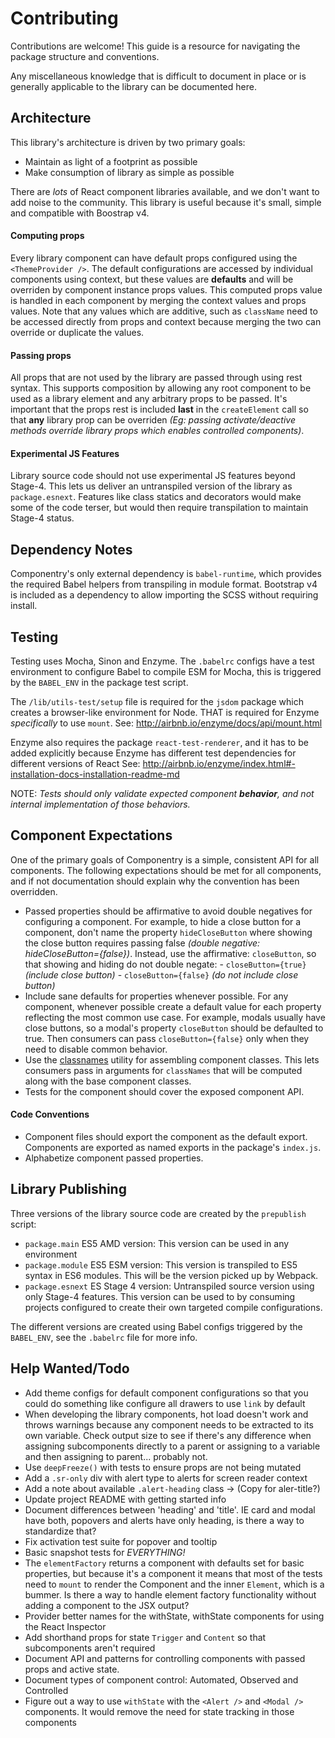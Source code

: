 # Contributing

Contributions are welcome! This guide is a resource for navigating the package
structure and conventions.

Any miscellaneous knowledge that is difficult to document in place or is
generally applicable to the library can be documented here.

## Architecture

This library's architecture is driven by two primary goals:

* Maintain as light of a footprint as possible
* Make consumption of library as simple as possible

There are _lots_ of React component libraries available, and we don't want to
add noise to the community. This library is useful because it's small, simple
and compatible with Boostrap v4.

#### Computing props

Every library component can have default props configured using the
`<ThemeProvider />`. The default configurations are accessed by individual
components using context, but these values are **defaults** and will be
overriden by component instance props values. This computed props value is
handled in each component by merging the context values and props values. Note
that any values which are additive, such as `className` need to be accessed
directly from props and context because merging the two can override or
duplicate the values.

#### Passing props

All props that are not used by the library are passed through using rest syntax.
This supports composition by allowing any root component to be used as a library
element and any arbitrary props to be passed. It's important that the props rest
is included **last** in the `createElement` call so that **any** library prop
can be overriden _(Eg: passing activate/deactive methods override library props
which enables controlled components)_.

#### Experimental JS Features

Library source code should not use experimental JS features beyond Stage-4. This
lets us deliver an untranspiled version of the library as `package.esnext`.
Features like class statics and decorators would make some of the code terser,
but would then require transpilation to maintain Stage-4 status.

## Dependency Notes

Componentry's only external dependency is `babel-runtime`, which provides the
required Babel helpers from transpiling in module format. Bootstrap v4 is
included as a dependency to allow importing the SCSS without requiring install.

## Testing

Testing uses Mocha, Sinon and Enzyme. The `.babelrc` configs have a test
environment to configure Babel to compile ESM for Mocha, this is triggered by
the `BABEL_ENV` in the package test script.

The `/lib/utils-test/setup` file is required for the `jsdom` package which
creates a browser-like environment for Node. THAT is required for Enzyme
_specifically_ to use `mount`. See: http://airbnb.io/enzyme/docs/api/mount.html

Enzyme also requires the package `react-test-renderer`, and it has to be added
explicitly because Enzyme has different test dependencies for different versions
of React See:
http://airbnb.io/enzyme/index.html#-installation-docs-installation-readme-md

NOTE: _Tests should only validate expected component **behavior**, and not
internal implementation of those behaviors._

## Component Expectations

One of the primary goals of Componentry is a simple, consistent API for all
components. The following expectations should be met for all components, and if
not documentation should explain why the convention has been overridden.

* Passed properties should be affirmative to avoid double negatives for
  configuring a component. For example, to hide a close button for a component,
  don't name the property `hideCloseButton` where showing the close button
  requires passing false _(double negative: hideCloseButton={false})_. Instead,
  use the affirmative: `closeButton`, so that showing and hiding do not double
  negate: - `closeButton={true}` _(include close button)_ -
  `closeButton={false}` _(do not include close button)_
* Include sane defaults for properties whenever possible. For any component,
  whenever possible create a default value for each property reflecting the most
  common use case. For example, modals usually have close buttons, so a modal's
  property `closeButton` should be defaulted to true. Then consumers can pass
  `closeButton={false}` only when they need to disable common behavior.
* Use the [classnames](https://github.com/JedWatson/classnames) utility for
  assembling component classes. This lets consumers pass in arguments for
  `classNames` that will be computed along with the base component classes.
* Tests for the component should cover the exposed component API.

#### Code Conventions

* Component files should export the component as the default export. Components
  are exported as named exports in the package's `index.js`.
* Alphabetize component passed properties.

## Library Publishing

Three versions of the library source code are created by the `prepublish`
script:

* `package.main` ES5 AMD version: This version can be used in any environment
* `package.module` ES5 ESM version: This version is transpiled to ES5 syntax in
  ES6 modules. This will be the version picked up by Webpack.
* `package.esnext` ES Stage 4 version: Untranspiled source version using only
  Stage-4 features. This version can be used to by consuming projects configured
  to create their own targeted compile configurations.

The different versions are created using Babel configs triggered by the
`BABEL_ENV`, see the `.babelrc` file for more info.

## Help Wanted/Todo

* Add theme configs for default component configurations so that you could do
  something like configure all drawers to use `link` by default
* When developing the library components, hot load doesn't work and throws
  warnings because any component needs to be extracted to its own variable.
  Check output size to see if there's any difference when assigning
  subcomponents directly to a parent or assigning to a variable and then
  assigning to parent... probably not.
* Use `deepFreeze()` with tests to ensure props are not being mutated
* Add a `.sr-only` div with alert type to alerts for screen reader context
* Add a note about available `.alert-heading` class -> (Copy for aler-title?)
* Update project README with getting started info
* Document differences between 'heading' and 'title'. IE card and modal have
  both, popovers and alerts have only heading, is there a way to standardize
  that?
* Fix activation test suite for popover and tooltip
* Basic snapshot tests for _EVERYTHING!_
* The `elementFactory` returns a component with defaults set for basic
  properties, but because it's a component it means that most of the tests need
  to `mount` to render the Component and the inner `Element`, which is a bummer.
  Is there a way to handle element factory functionality without adding a
  component to the JSX output?
* Provider better names for the withState, withState components for using the
  React Inspector
* Add shorthand props for state `Trigger` and `Content` so that subcomponents
  aren't required
* Document API and patterns for controlling components with passed props and
  active state.
* Document types of component control: Automated, Observed and Controlled
* Figure out a way to use `withState` with the `<Alert />` and `<Modal />`
  components. It would remove the need for state tracking in those components
